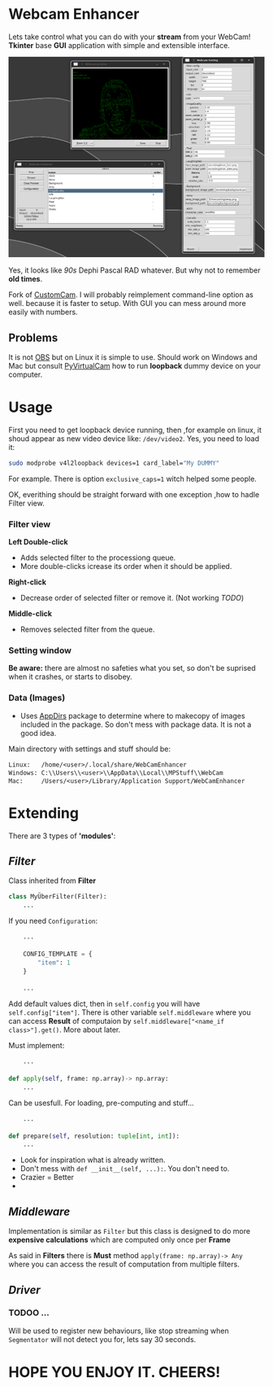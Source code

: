 # Webcam Enhancer

Lets take control what you can do with your **stream** from your WebCam! **Tkinter** base **GUI** application with simple and extensible interface. 

![screenshot](images/screenshot.png)


Yes, it looks like *90s* Dephi Pascal RAD whatever. But why not to remember ****old times****.

Fork of [CustomCam](https://github.com/mattravenhall/CustomCam). I will probably reimplement command-line option as well. because it is faster to setup. With GUI you can mess around more easily with numbers.

## Problems

It is not [OBS](https://obsproject.com/) but on Linux it is simple to use. Should work on Windows and Mac but consult [PyVirtualCam](https://github.com/letmaik/pyvirtualcam) how to run **loopback** dummy device on your computer.

# Usage

First you need to get loopback device running, then ,for example on linux, it shoud appear as new video device like: ```/dev/video2```.
Yes, you need to load it:

```bash
sudo modprobe v4l2loopback devices=1 card_label="My DUMMY"
```

For example. There is option ```exclusive_caps=1``` witch helped some people. 

OK, everithing should be straight forward with one exception ,how to hadle Filter view. 

### Filter view

**Left Double-click**
  - Adds selected filter to the processiong queue. 
  - More double-clicks icrease its order when it should be applied.

**Right-click**
 - Decrease order of selected filter or remove it. (Not working *TODO*)

 **Middle-click**
 - Removes selected filter from the queue.

### Setting window

**Be aware:** there are almost no safeties what you set, so don't be suprised when it crashes, or starts to disobey.

### Data (Images)
 - Uses [AppDirs](https://github.com/ActiveState/appdirs) package to determine where to makecopy of images included in the package. So don't mess with package data. It is not a good idea.

 Main directory with settings and stuff should be:
 ```
Linux:   /home/<user>/.local/share/WebCamEnhancer
Windows: C:\\Users\\<user>\\AppData\\Local\\MPStuff\\WebCam
Mac:     /Users/<user>/Library/Application Support/WebCamEnhancer
```

# Extending

There are 3 types of **'modules'**:

## *Filter*

Class inherited from **Filter**

```python
class MyÜberFilter(Filter):
	...
```
If you need ```Configuration```:

```python
	...

	CONFIG_TEMPLATE = {
		"item": 1
	}

	...
```
Add default values dict, then in ```self.config``` you will have ```self.config["item"]```. There is other variable ```self.middleware``` where you can access **Result** of computaion by ```self.middleware["<name_if class>"].get()```. More about later.

Must implement:

```python
	...

def apply(self, frame: np.array)-> np.array:
	...
```

Can be usesfull. For loading, pre-computing and stuff...

```python
	...

def prepare(self, resolution: tuple[int, int]):
	...
```

- Look for inspiration what is already written.
- Don't mess with ```def __init__(self, ...):```. You don't need to.
- Crazier = Better
- 

## *Middleware*

Implementation is similar as ```Filter``` but this class is designed to do more **expensive calculations** which are computed only once per **Frame**

As said in **Filters** there is **Must** method ```apply(frame: np.array)-> Any``` where you can access the result of computation from multiple filters.


## *Driver*

### TODOO ...

Will be used to register new behaviours, like stop streaming when ```Segmentator``` will not detect you for, lets say 30 seconds.


# HOPE YOU ENJOY IT. CHEERS!
